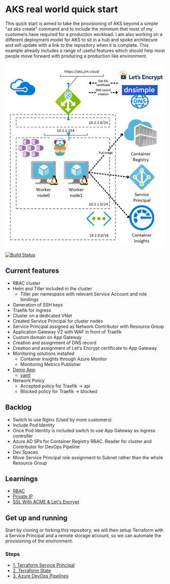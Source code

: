 # AKS real world quick start

This quick start is aimed to take the provisioning of AKS beyond a simple "az aks create" command and to include the minimum that most of my customers have required for a production workload. I am also working on a different deployment model for AKS to sit in a hub and spoke architecure and will update with a link to the repository when it is complete. This example already includes a range of useful features which should help most people move forward with producing a production like environment.

![architecture](/docs/images/arch.PNG)

[![Build Status](https://dev.azure.com/jimpaine-msft/github%20pipelines/_apis/build/status/JimPaine.aks-quickstart?branchName=master)](https://dev.azure.com/jimpaine-msft/github%20pipelines/_apis/build/status/JimPaine.aks-quickstart?branchName=master)

## Current features

- RBAC cluster
- Helm and Tiller included in the cluster
    - Tiller per namespace with relevant Service Account and role bindings
- Generation of SSH keys
- Traefik for ingress
- Cluster on a dedicated VNet
- Created Service Principal for cluster nodes
- Service Principal assigned as Network Contributor with Resource Group
- Application Gateway V2 with WAF in front of Traefik
- Custom domain on App Gateway
- Creation and assignment of DNS record
- Creation and assignment of Let's Encrypt certificate to App Gateway
- Monitoring solutions installed
    - Container Insights through Azure Monitor
    - Monitoring Metrics Publisher
- [Demo App](https://aks.jim.cloud/values/swagger)
    - [yaml](/apps/deployment.yaml)
- Network Policy
    - Accepted policy for Traefik -> api
    - Blocked policy for Traefik -> blocked


## Backlog

- Switch to use Nginx (Used by more customers)
- Include Pod Identity
- Once Pod Identity is included switch to use App Gateway as ingress controller
- Azure AD SPs for Container Registry RBAC. Reader for cluster and Contributor for DevOps Pipeline
- Dev Spaces
- Move Service Principal role assignment to Subnet rather than the whole Resource Group

## Learnings

- [RBAC](/docs/rbac.md)
- [Private IP](/docs/cni.md)
- [SSL With ACME & Let's Encrypt](/docs/acme.md)

## Get up and running

Start by cloning or forking this repository, we will then setup Terraform with a Service Principal and a remote storage account, so we can automate the provisioning of the environment.

### Steps

- [1. Terraform Service Principal](/docs/TerraformSP.md)
- [2. Terraform State](/docs/TerraformState.md)
- [3. Azure DevOps Pipelines](/docs/AzurePipeline.md)
